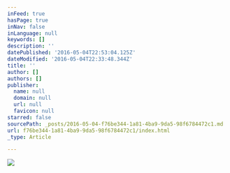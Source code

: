 ```yaml
---
inFeed: true
hasPage: true
inNav: false
inLanguage: null
keywords: []
description: ''
datePublished: '2016-05-04T22:53:04.125Z'
dateModified: '2016-05-04T22:33:48.344Z'
title: ''
author: []
authors: []
publisher:
  name: null
  domain: null
  url: null
  favicon: null
starred: false
sourcePath: _posts/2016-05-04-f76be344-1a81-4ba9-9da5-98f6784472c1.md
url: f76be344-1a81-4ba9-9da5-98f6784472c1/index.html
_type: Article

---
```

![](https://the-grid-user-content.s3-us-west-2.amazonaws.com/967136fe-8d74-437a-81e0-d408bccb40b2.jpg)